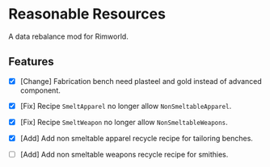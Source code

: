 # Reasonable Resources
A data rebalance mod for Rimworld.

## Features

- [x] [Change] Fabrication bench need plasteel and gold instead of advanced component.
- [x] [Fix] Recipe `SmeltApparel` no longer allow `NonSmeltableApparel`.
- [x] [Fix] Recipe `SmeltWeapon`  no longer allow `NonSmeltableWeapons`.
- [x] [Add] Add non smeltable apparel recycle recipe for tailoring benches.
- [ ] [Add] Add non smeltable  weapons recycle recipe for smithies.

